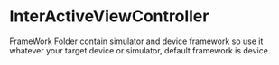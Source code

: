 # InterActiveViewController
FrameWork Folder contain simulator and device framework so use it whatever your target device or simulator, default framework is device.
